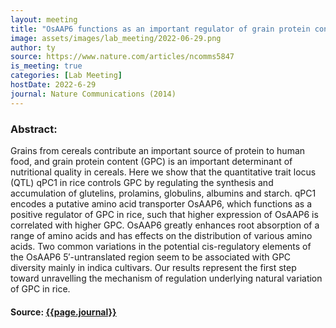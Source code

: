 ```yaml
---
layout: meeting
title: "OsAAP6 functions as an important regulator of grain protein content and nutritional quality in rice"
image: assets/images/lab_meeting/2022-06-29.png
author: ty
source: https://www.nature.com/articles/ncomms5847
is_meeting: true
categories: [Lab Meeting]
hostDate: 2022-6-29
journal: Nature Communications (2014)
---
```

### Abstract:
Grains from cereals contribute an important source of protein to human food, and grain protein content (GPC) is an important determinant of nutritional quality in cereals. Here we show that the quantitative trait locus (QTL) qPC1 in rice controls GPC by regulating the synthesis and accumulation of glutelins, prolamins, globulins, albumins and starch. qPC1 encodes a putative amino acid transporter OsAAP6, which functions as a positive regulator of GPC in rice, such that higher expression of OsAAP6 is correlated with higher GPC. OsAAP6 greatly enhances root absorption of a range of amino acids and has effects on the distribution of various amino acids. Two common variations in the potential cis-regulatory elements of the OsAAP6 5′-untranslated region seem to be associated with GPC diversity mainly in indica cultivars. Our results represent the first step toward unravelling the mechanism of regulation underlying natural variation of GPC in rice.

#### Source: [{{page.journal}}]({{page.source}})

